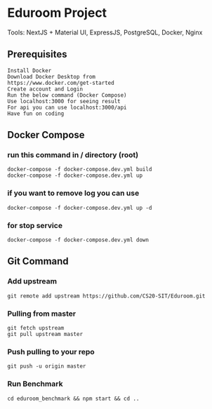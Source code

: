 # Eduroom Project

Tools: NextJS + Material UI, ExpressJS, PostgreSQL, Docker, Nginx

## Prerequisites
```
Install Docker
Download Docker Desktop from
https://www.docker.com/get-started
Create account and Login
Run the below command (Docker Compose)
Use localhost:3000 for seeing result
For api you can use localhost:3000/api 
Have fun on coding
```

## Docker Compose


### run this command in / directory (root)
```
docker-compose -f docker-compose.dev.yml build
docker-compose -f docker-compose.dev.yml up
```
### if you want to remove log you can use 
```
docker-compose -f docker-compose.dev.yml up -d  
```
### for stop service
```
docker-compose -f docker-compose.dev.yml down
```

## Git Command

### Add upstream
```
git remote add upstream https://github.com/CS20-SIT/Eduroom.git
```

### Pulling from master
```
git fetch upstream
git pull upstream master
```

### Push pulling to your repo
```
git push -u origin master
```

### Run Benchmark

```
cd eduroom_benchmark && npm start && cd ..
```